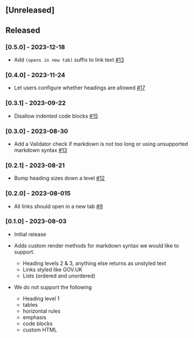 ## [Unreleased]

## Released

### [0.5.0] - 2023-12-18

- Add `(opens in new tab)` suffix to link text [#13](https://github.com/alphagov/govuk-forms-markdown/pull/18)

### [0.4.0] - 2023-11-24

- Let users configure whether headings are allowed [#17](https://github.com/alphagov/govuk-forms-markdown/pull/17)

### [0.3.1] - 2023-09-22

- Disallow indented code blocks [#15](https://github.com/alphagov/govuk-forms-markdown/pull/15)

### [0.3.0] - 2023-08-30

- Add a Validator check if markdown is not too long or using unsupported markdown syntax [#13](https://github.com/alphagov/govuk-forms-markdown/pull/13)

### [0.2.1] - 2023-08-21

- Bump heading sizes down a level [#12](https://github.com/alphagov/govuk-forms-markdown/pull/12/)

### [0.2.0] - 2023-08-015

- All links should open in a new tab [#9](https://github.com/alphagov/govuk-forms-markdown/issues/9)

### [0.1.0] - 2023-08-03

- Initial release
- Adds custom render methods for markdown syntax we would like to support.

  - Heading levels 2 & 3, anything else returns as unstyled text
  - Links styled like GOV.UK
  - Lists (ordered and unordered)

- We do not support the following

  - Heading level 1
  - tables
  - horizontal rules
  - emphasis
  - code blocks
  - custom HTML
